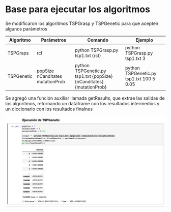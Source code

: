 # Base para ejecutar los algoritmos

Se modificaron los algoritmos TSPGrasp y TSPGenetic para que acepten algunos parámetros

| Algoritmo  | Parámetros                       | Comando                                                              | Ejemplo                                  |
|------------|----------------------------------|----------------------------------------------------------------------|------------------------------------------|
| TSPGraps   | rcl                              | python TSPGrasp.py tsp1.txt {rcl}                                    | python TSPGrasp.py tsp1.txt 3            |
| TSPGenetic | popSize nCanditates mutationProb | python TSPGenetic.py tsp1.txt {popSize} {nCanditates} {mutationProb} | python TSPGenetic.py tsp1.txt 100 5 0.05 |


Se agregó una función auxiliar llamada getResults, que extrae las salidas de los algoritmos, retornando un dataframe con los resultados intermedios y un diccionario con los resultados finalnes


![Ejemplo de uso de la funcion axiliar](example.png "Example")

